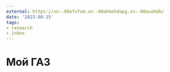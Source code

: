 ```yaml
---
external: https://xn--80afnfom.xn--80ahmohdapg.xn--80asehdb/
date: '2023-08-15'
tags:
- research
- inbox
---
```


# Мой ГАЗ
